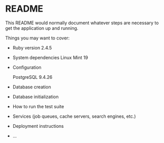 # README

This README would normally document whatever steps are necessary to get the
application up and running.

Things you may want to cover:

* Ruby version
  2.4.5

* System dependencies
  Linux Mint 19 
  
* Configuration

  PostgreSQL 9.4.26

* Database creation

* Database initialization

* How to run the test suite

* Services (job queues, cache servers, search engines, etc.)

* Deployment instructions

* ...
